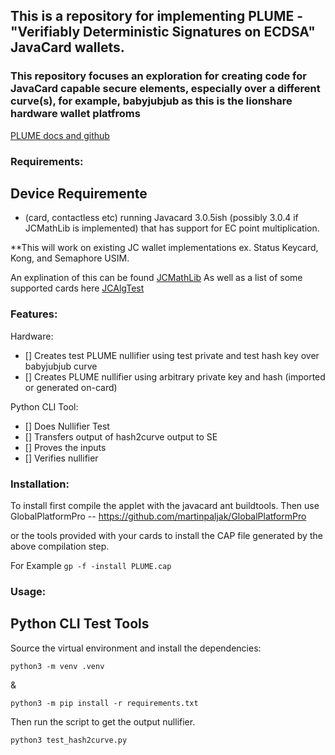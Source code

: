 ## This is a repository for implementing PLUME - "Verifiably Deterministic Signatures on ECDSA" JavaCard wallets.


### This repository focuses an exploration for creating code for JavaCard capable secure elements, especially over a different curve(s), for example, babyjubjub as this is the lionshare hardware wallet platfroms

[PLUME docs and github](https://github.com/zk-nullifier-sig/zk-nullifier-sig/)


### Requirements:

## Device Requiremente
- (card, contactless etc) running Javacard 3.0.5ish (possibly 3.0.4 if JCMathLib is implemented)
that has support for EC point multiplication.

**This will work on existing JC wallet implementations ex. Status Keycard, Kong, and Semaphore USIM.

An explination of this can be found [JCMathLib](https://github.com/OpenCryptoProject/JCMathLib)
As well as a list of some supported cards here [JCAlgTest](https://www.fi.muni.cz/~xsvenda/jcalgtest/table.html)

### Features:
Hardware:


- [] Creates test PLUME nullifier using test private and test hash key over babyjubjub curve
- [] Creates PLUME nullifier using arbitrary private key and hash (imported or generated on-card)

Python CLI Tool:

- [] Does Nullifier Test
- [] Transfers output of hash2curve output to SE
- [] Proves the inputs
- [] Verifies nullifier


### Installation:

To install first compile the applet with the javacard ant buildtools. <link>
Then use GlobalPlatformPro -- https://github.com/martinpaljak/GlobalPlatformPro

or the tools provided with your cards to install the CAP file generated by the above compilation step. 

For Example
``` gp -f -install PLUME.cap ```


### Usage: 

## Python CLI Test Tools
Source the virtual environment and install the dependencies:

``` python3 -m venv .venv ```

&

```python3 -m pip install -r requirements.txt ```

Then run the script to get the output nullifier.

```python3 test_hash2curve.py```
